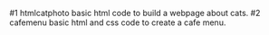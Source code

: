 #1 htmlcatphoto
basic html code to build a webpage about cats.
#2 cafemenu
basic html and css code to create a cafe menu.
